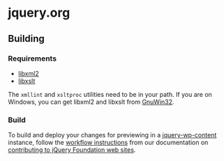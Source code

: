 jquery.org
==========

## Building

### Requirements
* <a href="http://www.xmlsoft.org/">libxml2</a>
* <a href="http://xmlsoft.org/XSLT/">libxslt</a>

The `xmllint` and `xsltproc` utilities need to be in your path. If you are on Windows, you can get libxml2 and libxslt from <a href="http://sourceforge.net/projects/gnuwin32/files/">GnuWin32</a>.

### Build

To build and deploy your changes for previewing in a [jquery-wp-content](https://github.com/jquery/jquery-wp-content) instance, follow the [workflow instructions](http://contribute.jquery.org/web-sites/#workflow) from our documentation on [contributing to jQuery Foundation web sites](http://contribute.jquery.org/web-sites/).
